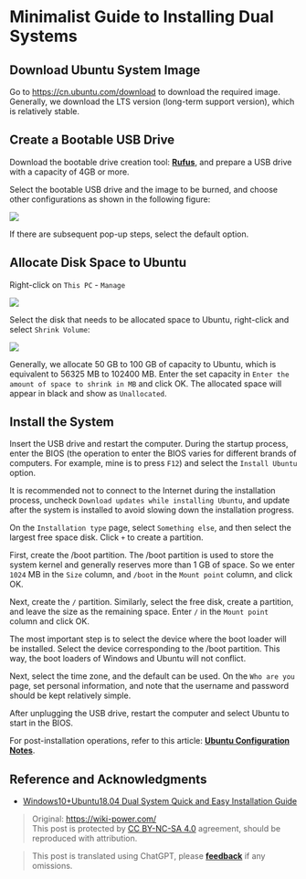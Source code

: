 # Minimalist Guide to Installing Dual Systems

## Download Ubuntu System Image

Go to <https://cn.ubuntu.com/download> to download the required image.  
Generally, we download the LTS version (long-term support version), which is relatively stable.

## Create a Bootable USB Drive

Download the bootable drive creation tool: [**Rufus**](http://rufus.ie/), and prepare a USB drive with a capacity of 4GB or more.

Select the bootable USB drive and the image to be burned, and choose other configurations as shown in the following figure:

![](https://wiki-media-1253965369.cos.ap-guangzhou.myqcloud.com/img/20210323163003.png)

If there are subsequent pop-up steps, select the default option.

## Allocate Disk Space to Ubuntu

Right-click on `This PC` - `Manage`

![](https://wiki-media-1253965369.cos.ap-guangzhou.myqcloud.com/img/20210323163446.png)

Select the disk that needs to be allocated space to Ubuntu, right-click and select `Shrink Volume`:

![](https://wiki-media-1253965369.cos.ap-guangzhou.myqcloud.com/img/20210323164043.png)

Generally, we allocate 50 GB to 100 GB of capacity to Ubuntu, which is equivalent to 56325 MB to 102400 MB. Enter the set capacity in `Enter the amount of space to shrink in MB` and click OK. The allocated space will appear in black and show as `Unallocated`.

## Install the System

Insert the USB drive and restart the computer. During the startup process, enter the BIOS (the operation to enter the BIOS varies for different brands of computers. For example, mine is to press `F12`) and select the `Install Ubuntu` option.

It is recommended not to connect to the Internet during the installation process, uncheck `Download updates while installing Ubuntu`, and update after the system is installed to avoid slowing down the installation progress.

On the `Installation type` page, select `Something else`, and then select the largest free space disk. Click `+` to create a partition.

First, create the /boot partition. The /boot partition is used to store the system kernel and generally reserves more than 1 GB of space. So we enter `1024` MB in the `Size` column, and `/boot` in the `Mount point` column, and click OK.

Next, create the `/` partition. Similarly, select the free disk, create a partition, and leave the size as the remaining space. Enter `/` in the `Mount point` column and click OK.

The most important step is to select the device where the boot loader will be installed. Select the device corresponding to the /boot partition. This way, the boot loaders of Windows and Ubuntu will not conflict.

Next, select the time zone, and the default can be used. On the `Who are you` page, set personal information, and note that the username and password should be kept relatively simple.

After unplugging the USB drive, restart the computer and select Ubuntu to start in the BIOS.

For post-installation operations, refer to this article: [**Ubuntu Configuration Notes**](https://wiki-power.com/en/Ubuntu%E9%85%8D%E7%BD%AE%E7%AC%94%E8%AE%B0).

## Reference and Acknowledgments

- [Windows10+Ubuntu18.04 Dual System Quick and Easy Installation Guide](https://regulus.cc/2019/10/05/Windows10+Ubuntu18.04%E5%8F%8C%E7%B3%BB%E7%BB%9F%E7%AE%80%E5%8D%95%E5%AE%89%E8%A3%85%E6%8C%87%E5%8C%97/)

> Original: <https://wiki-power.com/>  
> This post is protected by [CC BY-NC-SA 4.0](https://creativecommons.org/licenses/by/4.0/deed.en) agreement, should be reproduced with attribution.

> This post is translated using ChatGPT, please [**feedback**](https://github.com/linyuxuanlin/Wiki_MkDocs/issues/new) if any omissions.